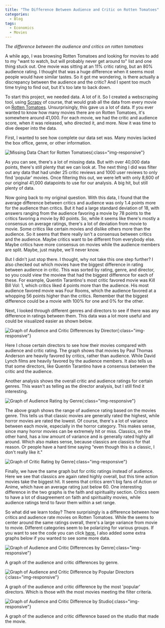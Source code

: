 ```yaml
---
title: "The Difference Between Audience and Critic on Rotten Tomatoes"
categories:
  - Blog
tags:
  - Economics
  - Movies
---
```


*The difference between the audience and critics on rotten tomatoes*

A while ago, I was browsing Rotten Tomatoes and looking for movies to add to my "want to watch, but will probably never get around to" list and one thing stuck out. One movie was sitting at an 11% critic rating, but an 80% audience rating. I thought that was a huge difference when it seems most people would have similar tastes. So it got me wondering, is there actually a discrepancy between the audience and the critic? And I spent too much time trying to find out, but it's too late to back down.

To start this project, we needed data. A lot of it. So I created a webscraping tool, using [Scrapy](https://scrapy.org/) of course, that would grab all the data from every movie on [Rotten Tomatoes](rottentomatoes.com). Unsurprisingly, this gave us a lot of data. If you ever wanted to know how many movies there are on Rotten Tomatoes, it's somewhere around 41,000. For each movie, we had the critic and audience score, when it was released, who directed it, and more. Now it was time to dive deeper into the data. 

First, I wanted to see how complete our data set was. Many movies lacked the box office, genre, or other information.

![Missing Data Chart for Rotten Tomatoes](/assets/images/RottenTomatoesBlog/missingRTdata.png){:class="img-responsive"}

As you can see, there's a lot of missing data. But with over 40,000 data points, there's still plenty that we can look at. The next thing I did was filter out any data that had under 25 critic reviews and 1000 user reviews to only find 'popular' movies. Once filtering this out, we were left with only 8,600 of our original 41,000 datapoints to use for our analysis. A big hit, but still plenty of data.

Now going back to my original question. With this data, I found that the average difference between critics and audience was only 1.4 points more for the audience than critics. But it had a large standard deviation of 18, with answers ranging from the audience favoring a movie by 78 points to the critics favoring a movie by 80 points. So, while it seems like there's mostly a consensus on average ratings, there's a lot of deviation from movie to movie. Some critics like certain movies and dislike others more than the audience. So it seems that there really isn't a consensus between critics and the audience. Maybe critics want to be different from everybody else. Maybe critics have more consensus on movies while the audience members are split. Maybe, just maybe, we'll never know. 

But I didn't just stop there. I thought, why not take this one step further? I also checked out which movies have the biggest difference in rating between audience in critic. This was sorted by rating, genre, and director, so you could view the moview that had the biggest difference for each of these. For example, Quentin Tarantino's most critic favored movie was Kill Bill Vol: 1, which critics liked 4 points more than the audience. His most audience favored movie was Four Rooms, which the audience favored at a whopping 56 points higher than the critics. Remember that the biggest difference could be a movie with 100% for one and 0% for the other.

Next, I looked through different genres and directors to see if there was any difference in ratings between them. This data was a lot more useful and could be visualized easier as shown below. 

![Graph of Audience and Critic Differences by Director](/assets/images/RottenTomatoesBlog/directorGraph.png){:class="img-responsive"}

Here I chose certain directors to see how their movies compared with audience and critic rating. The graph shows that movies by Paul Thomas Anderson are heavily favored by critics, rather than audience. While David Lynch films are heavily favored by the audience members. It also tells us that some directors, like Quentin Tarantino have a consensus between the critic and the audience. 

Another analysis shows the overall critic and audience ratings for certain genres. This wasn't as telling as the director analysis, but I still find it interesting.

![Graph of Audience Rating by Genre](/assets/images/RottenTomatoesBlog/genreAudience.png){:class="img-responsive"}

The above graph shows the range of audience rating based on the movies genre. This tells us that classic movies are generally rated the highest, while horror movies are rated the lowest. Of course, there's a lot of variance between each movie, especially in the horror category. This makes sense, since many horror movies can be extremely hit or miss. Classics, on the other hand, has a low amount of variance and is generally rated highly all around. Which also makes sense, because classics are classics for that reason. Or people have a hard time saying "even though this is a classic, I don't really like it." 

![Graph of Critic Rating by Genre](/assets/images/RottenTomatoesBlog/genreCritic.png){:class="img-responsive"}

Finally, we have the same graph but for critic ratings instead of audience. Here we see that classics are again rated highly overall, but this time action movies take the biggest hit. It seems that critics aren't big fans of Action or Anime, which have an average rating just below 60. One interesting difference in the two graphs is the faith and spirituality section. Critics seem to have a lot of disagreement on faith and spirituality movies, while audience ratings tend to favor them within a set range. 

So what did we learn today? There surprisingly is a difference between how critics and audience rate movies on Rotten Tomatoes. While the seems to center around the same ratings overall, there's a large variance from movie to movie. Different categories seem to be polarizing for various groups. If you want to see the code you can click [here.](https://github.com/sleavor/RottenTomatoesScraping) I also added some extra graphs below if you wanted to see some more data. 

![Graph of Audience and Critic Differences by Genre](/assets/images/RottenTomatoesBlog/diffGenre.png){:class="img-responsive"}

A graph of the audience and critic differences by genre.

![Graph of Audience and Critic Difference by Popular Directors](/assets/images/RottenTomatoesBlog/directorDiff.png){:class="img-responsive"}

A graph of the audience and critic difference by the most 'popular' directors. Which is those with the most movies meeting the filter criteria.

![Graph of Audience and Critic Difference by Studio](/assets/images/RottenTomatoesBlog/studioDiff.png){:class="img-responsive"}

A graph of the audience and critic difference based on the studio that made the movie.


